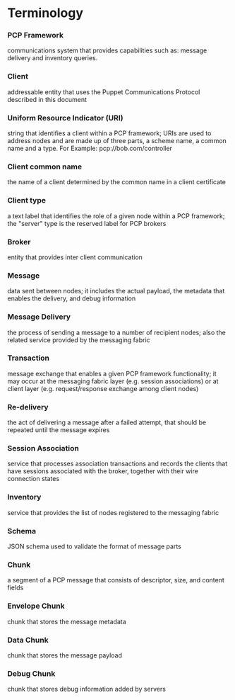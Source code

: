 Terminology
===

### PCP Framework

communications system that provides capabilities such as: message delivery
and inventory queries.

### Client

addressable entity that uses the Puppet Communications Protocol
described in this document

### Uniform Resource Indicator (URI)

string that identifies a client within a PCP framework; URIs are used to address
nodes and are made up of three parts, a scheme name, a common name and a type. For
Example: pcp://bob.com/controller

### Client common name

the name of a client determined by the common name in a client certificate

### Client type

a text label that identifies the role of a given node within a PCP framework;
the "server" type is the reserved label for PCP brokers

### Broker

entity that provides inter client communication

### Message

data sent between nodes; it includes the actual payload, the metadata that
enables the delivery, and debug information

### Message Delivery

the process of sending a message to a number of recipient nodes; also the
related service provided by the messaging fabric

### Transaction

message exchange that enables a given PCP framework functionality; it may
occur at the messaging fabric layer (e.g. session associations) or at client
layer (e.g. request/response exchange among client nodes)

### Re-delivery

the act of delivering a message after a failed attempt, that should be repeated
until the message expires

### Session Association

service that processes association transactions and records the clients that have
sessions associated with the broker, together with their wire connection states

### Inventory

service that provides the list of nodes registered to the messaging fabric

### Schema

JSON schema used to validate the format of message parts

### Chunk

a segment of a PCP message that consists of descriptor, size, and content fields

### Envelope Chunk

chunk that stores the message metadata

### Data Chunk

chunk that stores the message payload

### Debug Chunk

chunk that stores debug information added by servers
